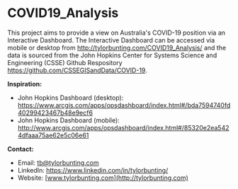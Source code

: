 # COVID19_Analysis
This project aims to provide a view on Australia's COVID-19 position via an Interactive Dashboard. The Interactive Dashboard can be accessed via mobile or desktop from http://tylorbunting.com/COVID19_Analysis/ and the data is sourced from the John Hopkins Center for Systems Science and Engineering (CSSE) Github Respository https://github.com/CSSEGISandData/COVID-19.

**Inspiration:** 
- John Hopkins Dashboard (desktop): https://www.arcgis.com/apps/opsdashboard/index.html#/bda7594740fd40299423467b48e9ecf6
- John Hopkins Dashboard (mobile): http://www.arcgis.com/apps/opsdashboard/index.html#/85320e2ea5424dfaaa75ae62e5c06e61

**Contact:**
- Email: tb@tylorbunting.com
- LinkedIn: https://www.linkedin.com/in/tylorbunting/
- Website: [www.tylorbunting.com](http://tylorbunting.com)
